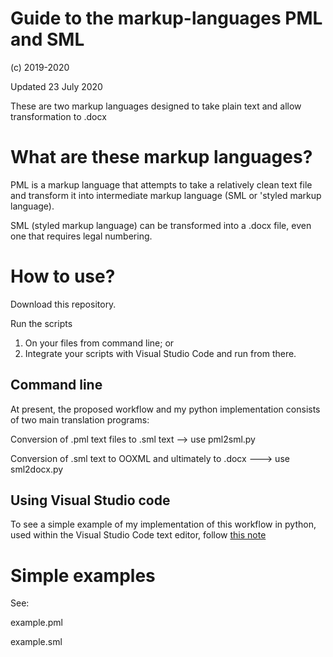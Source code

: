 # Guide to the markup-languages PML and SML

(c) 2019-2020

Updated 23 July 2020

These are two markup languages designed to take plain text and allow transformation to .docx

# What are these markup languages?

PML is a markup language that attempts to take a relatively clean text file and transform it into intermediate markup language (SML or 'styled markup language).

SML (styled markup language) can be transformed into a .docx file, even one that requires legal numbering.

# How to use?

Download this repository.

Run the scripts 
1. On your files from command line; or
2. Integrate your scripts with Visual Studio Code and run from there.

## Command line

At present, the proposed workflow and my python implementation consists of two main translation programs:

Conversion of .pml text files to .sml text --> use pml2sml.py

Conversion of .sml text to OOXML and ultimately to .docx ---> use sml2docx.py

## Using Visual Studio code

To see a simple example of my implementation of this workflow in python, used within the Visual Studio Code text editor, follow [this note](/Demo/HowTo_PMLparser.md)

# Simple examples

See:

example.pml

example.sml


